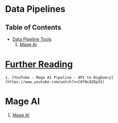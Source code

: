 # Data Pipelines

## Table of Contents
- [Data Pipeline Tools]()
    1. [Mage Ai]()

# [Further Reading]()
    1. [YouTube - Mage AI Pipeline - API to BigQuery](https://www.youtube.com/watch?v=C0fNc8ZOpSI)


# Mage AI
1. [Mage AI](https://www.mage.ai/)
